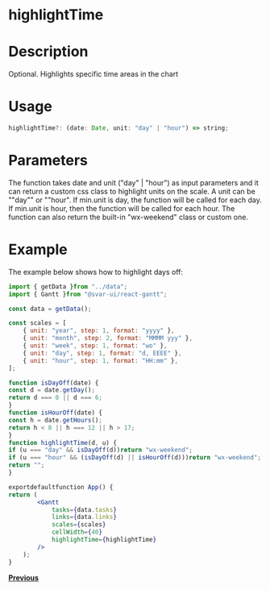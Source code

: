 # highlightTime

# **Description**

Optional. Highlights specific time areas in the chart

# **Usage**

```jsx
highlightTime?: (date: Date, unit: "day" | "hour") => string;

```

# **Parameters**

The function takes date and unit ("day" | "hour") as input parameters and it can return a custom css class to highlight units on the scale. A unit can be ""day"" or ""hour". If min.unit is day, the function will be called for each day. If min.unit is hour, then the function will be called for each hour. The function can also return the built-in "wx-weekend" class or custom one.

# **Example**

The example below shows how to highlight days off:

```jsx
import { getData }from "../data";
import { Gantt }from "@svar-ui/react-gantt";

const data = getData();

const scales = [
    { unit: "year", step: 1, format: "yyyy" },
    { unit: "month", step: 2, format: "MMMM yyy" },
    { unit: "week", step: 1, format: "wo" },
    { unit: "day", step: 1, format: "d, EEEE" },
    { unit: "hour", step: 1, format: "HH:mm" },
];

function isDayOff(date) {
const d = date.getDay();
return d === 0 || d === 6;
}
function isHourOff(date) {
const h = date.getHours();
return h < 8 || h === 12 || h > 17;
}
function highlightTime(d, u) {
if (u === "day" && isDayOff(d))return "wx-weekend";
if (u === "hour" && (isDayOff(d) || isHourOff(d)))return "wx-weekend";
return "";
}

exportdefaultfunction App() {
return (
        <Gantt
            tasks={data.tasks}
            links={data.links}
            scales={scales}
            cellWidth={40}
            highlightTime={highlightTime}
        />
    );
}

```

[**Previous**](https://docs.svar.dev/react/gantt/api/properties/end)